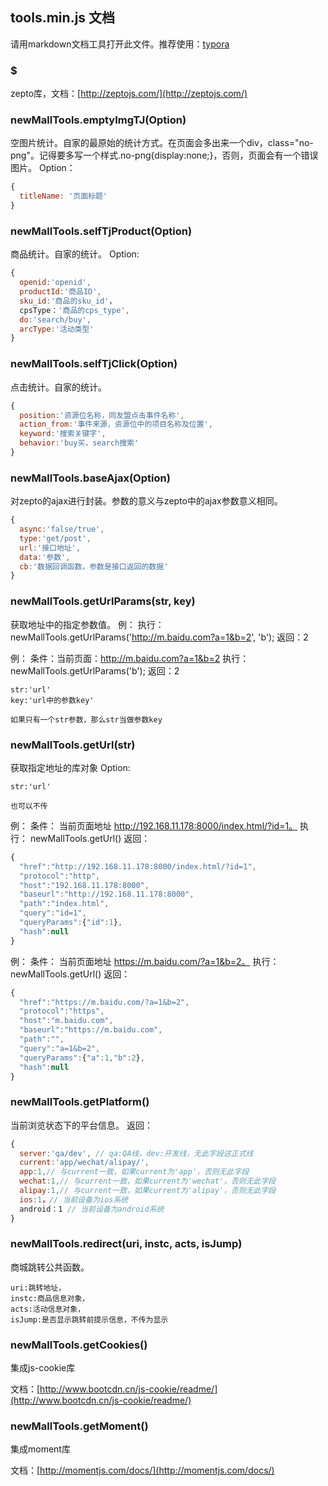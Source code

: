 ## tools.min.js 文档

请用markdown文档工具打开此文件。推荐使用：[typora](https://www.typora.io/)

### $

zepto库，文档：[http://zeptojs.com/](http://zeptojs.com/)

### newMallTools.emptyImgTJ(Option)
空图片统计。自家的最原始的统计方式。在页面会多出来一个div，class="no-png"。记得要多写一个样式.no-png{display:none;}，否则，页面会有一个错误图片。
Option：
```javascript
{
  titleName: '页面标题'
}
```

### newMallTools.selfTjProduct(Option)
商品统计。自家的统计。
Option:
```javascript
{
  openid:'openid',
  productId:'商品ID',
  sku_id:'商品的sku_id'，
  cpsType：'商品的cps_type',
  do:'search/buy',
  arcType:'活动类型'
}
```

### newMallTools.selfTjClick(Option)
点击统计。自家的统计。
```javascript
{
  position:'资源位名称，同友盟点击事件名称',
  action_from:'事件来源，资源位中的项目名称及位置',
  keyword:'搜索关键字',
  behavior:'buy买，search搜索'
}
```

### newMallTools.baseAjax(Option)
对zepto的ajax进行封装。参数的意义与zepto中的ajax参数意义相同。
```javascript
{
  async:'false/true',
  type:'get/post',
  url:'接口地址',
  data:'参数',
  cb:'数据回调函数，参数是接口返回的数据'
}
```

### newMallTools.getUrlParams(str, key)
获取地址中的指定参数值。
例：
执行：newMallTools.getUrlParams('http://m.baidu.com?a=1&b=2', 'b'); 
返回：2

例：
条件：当前页面：http://m.baidu.com?a=1&b=2
执行：newMallTools.getUrlParams('b');
返回：2
```
str:'url'
key:'url中的参数key'

如果只有一个str参数，那么str当做参数key
```

### newMallTools.getUrl(str)
获取指定地址的库对象
Option:
```
str:'url'

也可以不传
```
例：
条件：
当前页面地址 http://192.168.11.178:8000/index.html/?id=1。
执行：
newMallTools.getUrl()
返回：
```javascript
{
  "href":"http://192.168.11.178:8000/index.html/?id=1",
  "protocol":"http",
  "host":"192.168.11.178:8000",
  "baseurl":"http://192.168.11.178:8000",
  "path":"index.html",
  "query":"id=1",
  "queryParams":{"id":1},
  "hash":null
}
```

例：
条件：
当前页面地址 https://m.baidu.com/?a=1&b=2。
执行：
newMallTools.getUrl()
返回：
```javascript
{
  "href":"https://m.baidu.com/?a=1&b=2",
  "protocol":"https",
  "host":"m.baidu.com",
  "baseurl":"https://m.baidu.com",
  "path":"",
  "query":"a=1&b=2",
  "queryParams":{"a":1,"b":2},
  "hash":null
}
```
### newMallTools.getPlatform()
当前浏览状态下的平台信息。
返回：
```javascript
{
  server:'qa/dev', // qa:QA线，dev:开发线，无此字段这正式线
  current:'app/wechat/alipay/',
  app:1,// 与current一致，如果current为'app'，否则无此字段
  wechat:1,// 与current一致，如果current为'wechat'，否则无此字段
  alipay:1,// 与current一致，如果current为'alipay'，否则无此字段
  ios:1，// 当前设备为ios系统
  android：1 // 当前设备为android系统
}
```
### newMallTools.redirect(uri, instc, acts, isJump)
商城跳转公共函数。
```
uri:跳转地址，
instc:商品信息对象，
acts:活动信息对象，
isJump:是否显示跳转前提示信息，不传为显示
```

### newMallTools.getCookies()
集成js-cookie库

文档：[http://www.bootcdn.cn/js-cookie/readme/](http://www.bootcdn.cn/js-cookie/readme/)

### newMallTools.getMoment()
集成moment库

文档：[http://momentjs.com/docs/](http://momentjs.com/docs/)